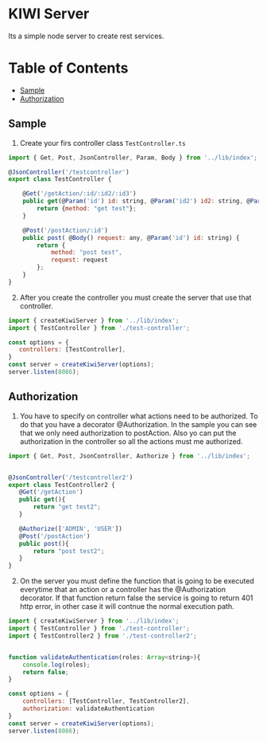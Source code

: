 # KIWI Server
Its a simple node server to create rest services.

# Table of Contents
* [Sample](#sample)
* [Authorization](#authorization)
  
## Sample
1. Create your firs controller class `TestController.ts`
 ```javascript
 import { Get, Post, JsonController, Param, Body } from '../lib/index';

 @JsonController('/testcontroller')
 export class TestController {

     @Get('/getAction/:id/:id2/:id3')
     public get(@Param('id') id: string, @Param('id2') id2: string, @Param('id3') id3: string) {
         return {method: "get test"};
     }

     @Post('/postAction/:id')
     public post( @Body() request: any, @Param('id') id: string) {
         return {
             method: "post test",
             request: request
         };
     }
 }
 ```
 
 2. After you create the controller you must create the server that use that controller.
 ```javascript
 import { createKiwiServer } from '../lib/index';
import { TestController } from './test-controller';

const options = {
    controllers: [TestController],
}
const server = createKiwiServer(options);
server.listen(8086);
```
## Authorization
 1. You have to specify on controller what actions need to be authorized. To do that you have a decorator @Authorization.
 In the sample you can see that we only need authorization to postAction. Also yo can put the authorization in the controller so all the actions must me authorized.
 
 ```javascript
 import { Get, Post, JsonController, Authorize } from '../lib/index';


@JsonController('/testcontroller2')
export class TestController2 {
    @Get('/getAction')
    public get(){
        return "get test2";
    }

    @Authorize(['ADMIN', 'USER'])
    @Post('/postAction')
    public post(){
        return "post test2";
    }
}
```

2. On the server you must define the function that is going to be executed everytime that an action or a controller has the @Authorization decorator. If that function return false the service is going to return 401 http error, in other case it will contnue the normal execution path.

```javascript
import { createKiwiServer } from '../lib/index';
import { TestController } from './test-controller';
import { TestController2 } from './test-controller2';


function validateAuthentication(roles: Array<string>){
    console.log(roles);
    return false;
}

const options = {
    controllers: [TestController, TestController2],
    authorization: validateAuthentication
}
const server = createKiwiServer(options);
server.listen(8086);
```
  
